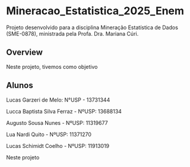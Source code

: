 # Mineracao_Estatistica_2025_Enem


Projeto desenvolvido para a disciplina Mineração Estatística de Dados (SME-0878), ministrada pela Profa. Dra. Mariana Cúri.

## Overview

Neste projeto, tivemos como objetivo 

## Alunos

Lucas Garzeri de Melo: N°USP - 13731344

Lucca Baptista Silva Ferraz - NºUSP: 13688134

Augusto Sousa Nunes - NºUSP: 11319677

Lua Nardi Quito - NºUSP: 11371270

Lucas Schimidt Coelho - NºUSP: 11913019

Neste projeto 







